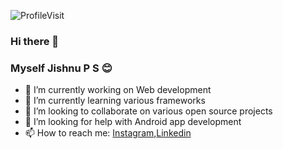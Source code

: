 ![ProfileVisit](http://hits.dwyl.com/psjishnu/psjishnu.svg)


### Hi there 👋

### Myself Jishnu P S 😊


- 🔭 I’m currently working on Web development
- 🌱 I’m currently learning various frameworks
- 👯 I’m looking to collaborate on various open source projects
- 🤔 I’m looking for help with Android app development 
- 📫 How to reach me: [Instagram](https://www.instagram.com/jishnupsreekumar/),[Linkedin](https://www.linkedin.com/in/jishnupsreekumar/)
